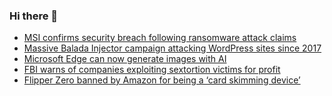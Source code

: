 ### Hi there 👋

<!--START_SECTION:feed-->
* [MSI confirms security breach following ransomware attack claims](https://www.bleepingcomputer.com/news/security/msi-confirms-security-breach-following-ransomware-attack-claims/)
* [Massive Balada Injector campaign attacking WordPress sites since 2017](https://www.bleepingcomputer.com/news/security/massive-balada-injector-campaign-attacking-wordpress-sites-since-2017/)
* [Microsoft Edge can now generate images with AI](https://www.bleepingcomputer.com/news/microsoft/microsoft-edge-can-now-generate-images-with-ai/)
* [FBI warns of companies exploiting sextortion victims for profit](https://www.bleepingcomputer.com/news/security/fbi-warns-of-companies-exploiting-sextortion-victims-for-profit/)
* [Flipper Zero banned by Amazon for being a ‘card skimming device’](https://www.bleepingcomputer.com/news/technology/flipper-zero-banned-by-amazon-for-being-a-card-skimming-device-/)
<!--END_SECTION:feed-->

<!--
**frankenk/frankenk** is a ✨ _special_ ✨ repository because its `README.md` (this file) appears on your GitHub profile.

Here are some ideas to get you started:

- 🔭 I’m currently working on ...
- 🌱 I’m currently learning ...
- 👯 I’m looking to collaborate on ...
- 🤔 I’m looking for help with ...
- 💬 Ask me about ...
- 📫 How to reach me: ...
- 😄 Pronouns: ...
- ⚡ Fun fact: ...
-->



